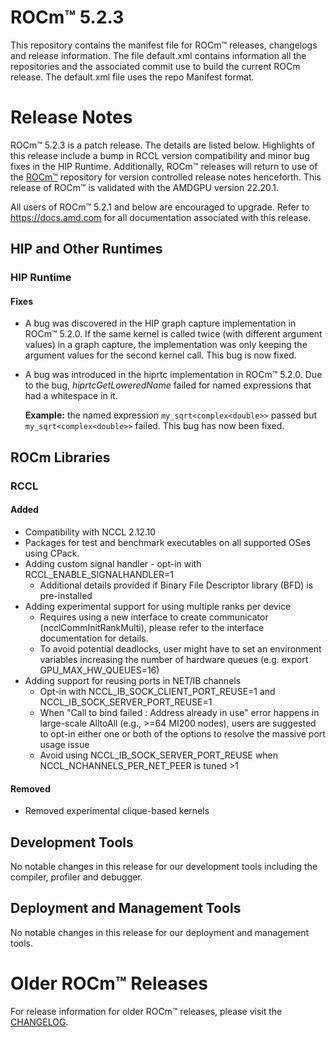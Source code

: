 
# ROCm™ 5.2.3
This repository contains the manifest file for ROCm™ releases, changelogs and release information. The file default.xml contains information all the repositories and the associated commit use to build the current ROCm release. The default.xml file uses the repo Manifest format.

# Release Notes
ROCm™ 5.2.3 is a patch release. The details are listed below. Highlights of this release include a bump in RCCL
version compatibility and minor bug fixes in the HIP Runtime. Additionally, ROCm™ releases will return to use of the 
[ROCm™](https://github.com/RadeonOpenCompute/ROCm) repository for version controlled release notes henceforth. This 
release of ROCm™ is validated with the AMDGPU version 22.20.1.

All users of ROCm™ 5.2.1 and below are encouraged to upgrade. Refer to https://docs.amd.com for all documentation associated with this release. 

## HIP and Other Runtimes

### HIP Runtime

#### Fixes
 - A bug was discovered in the HIP graph capture implementation in ROCm™ 5.2.0. If the same kernel is called twice
 (with different argument values) in a graph capture, the implementation was only keeping the argument values for 
 the second kernel call. This bug is now fixed.
 - A bug was introduced in the hiprtc implementation in ROCm™ 5.2.0. Due to the bug, *hiprtcGetLoweredName* failed
 for named expressions that had a whitespace in it. 

    **Example:** the named expression ```my_sqrt<complex<double>>``` passed but ```my_sqrt<complex<double>>``` failed. This bug has now been fixed.

## ROCm Libraries

### RCCL

#### Added
- Compatibility with NCCL 2.12.10
- Packages for test and benchmark executables on all supported OSes using CPack.
- Adding custom signal handler - opt-in with RCCL_ENABLE_SIGNALHANDLER=1
  - Additional details provided if Binary File Descriptor library (BFD) is pre-installed
- Adding experimental support for using multiple ranks per device
  - Requires using a new interface to create communicator (ncclCommInitRankMulti), please
    refer to the interface documentation for details.
  - To avoid potential deadlocks, user might have to set an environment variables increasing
    the number of hardware queues (e.g. export GPU_MAX_HW_QUEUES=16)
- Adding support for reusing ports in NET/IB channels
  - Opt-in with NCCL_IB_SOCK_CLIENT_PORT_REUSE=1 and NCCL_IB_SOCK_SERVER_PORT_REUSE=1
  - When "Call to bind failed : Address already in use" error happens in large-scale AlltoAll
    (e.g., >=64 MI200 nodes), users are suggested to opt-in either one or both of the options
    to resolve the massive port usage issue
  - Avoid using NCCL_IB_SOCK_SERVER_PORT_REUSE when NCCL_NCHANNELS_PER_NET_PEER is tuned >1
#### Removed
- Removed experimental clique-based kernels

## Development Tools
No notable changes in this release for our development tools including the compiler, profiler and debugger.

## Deployment and Management Tools
No notable changes in this release for our deployment and management tools.

# Older ROCm™ Releases
For release information for older ROCm™ releases, please visit the [CHANGELOG](CHANGELOG.md).

